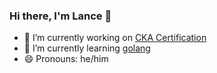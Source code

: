 ### Hi there, I'm Lance 👋

- 🔭 I’m currently working on [CKA Certification](https://www.cncf.io/certification/cka/)
- 🌱 I’m currently learning [golang](https://golang.org)
- 😄 Pronouns: he/him

